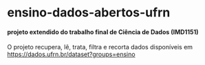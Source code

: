 # ensino-dados-abertos-ufrn
#### projeto extendido do trabalho final de Ciência de Dados (IMD1151)

O projeto recupera, lê, trata, filtra e recorta dados disponíveis em https://dados.ufrn.br/dataset?groups=ensino
